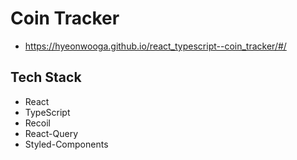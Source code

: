# Coin Tracker

- https://hyeonwooga.github.io/react_typescript--coin_tracker/#/

## Tech Stack

- React
- TypeScript
- Recoil
- React-Query
- Styled-Components
